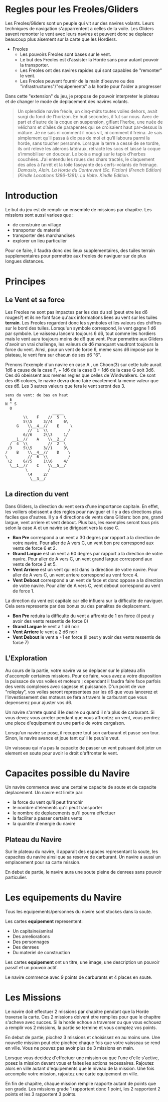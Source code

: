 # Regles pour les Freoles/Gliders
Les Freoles/Gliders sont un peuple qui vit sur des navires volants. Leurs techniques de navigation s'apparrentent a celles de la voile.
Les Gliders savent remonter le vent avec leurs navires et peuvent donc se deplacer beaucoup plus aisement sur la carte que les Hordiers.

  * Freoles
    * Les pouvoirs Freoles sont bases sur le vent.
    * Le but des Freoles est d'assister la Horde sans pour autant pouvoir la transporter.
    * Les Freoles ont des navires rapides qui sont capables de "remonter" le vent.
    * Les Freoles peuvent fournir de la main d'oeuvre ou des "infrastructures"/"equipements" a la horde pour l'aider a progresser

Dans cette "extension" du jeu, je propose de pouvoir interpreter le plateau et de changer le mode de deplacement des navires volants.

> Un splendide navire fréole, un cinq-mâts toutes voiles dehors, avait surgi du fond de l’horizon. En huit secondes, il fut sur nous. Avec de part et d’autre de la coque en suspension, giflant l’herbe, une nuée de vélichars et d’ailes de parapentes qui se croisaient haut par-dessus la mâture. Je ne sais ni comment il nous vit, ni comment il freina. Je sais simplement qu’il passa à dix pas de moi et qu’il laboura parmi la horde, sans toucher personne. Lorsque la terre a cessé de se tordre, ils ont relevé les ailerons latéraux, rétracté les socs et laissé la coque s’immobiliser en douceur. Le bois a mugi sur le tapis d’herbes couchées. J’ai entendu les roues des chars tractés, le claquement des ailes à l’arrêt et la toile faseyante des cerfs-volants de freinage. 
  *Damasio, Alain. La Horde du Contrevent (Sc. Fiction) (French Edition) (Kindle Locations 1386-1391). La Volte. Kindle Edition.* 

# Introduction

Le but du jeu est de remplir un ensemble de missions par chapitre. 
Les missions sont aussi variees que :
- de construire un village
- transporter du materiel
- transporter des marchandises
- explorer un lieu particulier

Pour ce faire, il faudra donc des lieux supplementaires, des tuiles terrain supplementaires pour permettre aux freoles de naviguer sur de plus longues distances. 

# Principes

## Le Vent et sa force
Les Freoles ne sont pas impactes par les des du sol (peut etre les d6 rouges?) et ils ne font face qu'aux informations liees au vent sur les tuiles **terrain**.
Les Freoles regardent donc les symboles et les valeurs des chiffres sur le bord des tuiles.
Lorsqu'un symbole correspond, le vent gagne 1 d6 par symbole. 
Le vaisseau lancera toujours 6 d6, tout comme les hordiers mais le vent aura toujours moins de d6 que vent.
Pour permettre aux Gliders d'avoir un vrai challenge, les valeurs de d6 manquant vaudront toujours la force du vent.
Ainsi, pour un vent de force 6, meme sans d6 impose par le plateau, le vent fera sur chacun de ses d6 "6".

Prenons l'exemple d'un navire en case A , un Choon(3) sur cette tuile aurait 1d6 a cause de la case F, + 1d6 de la case B + 1d6 de la case G soit 3d6.
Ces d6 obeissent aux memes regles que celles de Windwalkers. Ce sont des d6 colores, le navire devra donc faire exactement la meme valeur que ces d6. Les 3 autres valeurs que fera le vent seront des 3.

```  
sens du vent: de bas en haut
  E
N ^ S
  O
                     _____
        \\    F    //  5  \
        5\\5     3//4     6\
     G    \\__4__//    E     \
          //  1  \\         /
        6//6     2\\3     1/
   __1__//    A    \\__2__/
  /  4  \\         //  2  \
 /3     5\\5     3//1     3\
/    B    \\__4__//    D    \
\         //  6  \\         /
 \2     6//5     1\\6     4/
  \__1__//    C    \\__5__/
         \         /
          \4     2/
           \__3__/

```

## La direction du vent
Dans Gliders, la direction du vent sera d'une importance capitale. En effet, les voiliers obeissent a des regles pour naviguer et il y a des directions plus faciles que d'autres.
Il y a 4 directions de vents dans Gliders: bon pre, grand largue, vent arriere et vent debout.
Plus bas, les exemples seront tous pris selon la case A et un navire se dirigeant vers la case C.
- **Bon Pre** correspond a un vent a 30 degres par rapport a la direction de votre navire. Pour aller de A vers C, un vent bon pre correspond aux vents de force 6 et 2.
- **Grand Largue** est un vent a 60 degres par rapport a la direction de votre navire. Pour aller de A vers C, un vent grand largue correspond aux vents de force 3 et 5. 
- **Vent Arriere** est un vent qui est dans la direction de votre navire. Pour aller de A vers C, un vent arriere correspond au vent force 4.
- **Vent Debout** correspond a un vent de face et donc oppose a la direction de votre navire. Pour aller de A vers C, vent debout correspond au vent de force 1.

La direction du vent est capitale car elle influera sur la difficulte de naviguer. Cela sera represente par des bonus ou des penalites de deplacement.
- **Bon Pre** reduira la difficulte du vent a affronte de 1 en force (il peut y avoir des vents ressentis de force 0)
- **Grand Largue** le vent a 1 d6 noir
- **Vent Arriere** le vent a 2 d6 noir
- **Vent Debout** le vent a +1 en force (il peut y avoir des vents ressentis de force 7)

## L'Exploration
Au cours de la partie, votre navire va se deplacer sur le plateau afin d'accomplir certaines missions.
Pour ce faire, vous avez a votre disposition la puissace de vos voiles et moteurs ; cependant il faudra faire face parfois des vents complexes avec sagesse et puissance.
D'un point de vue "roleplay", vos voiles seront representees par les d6 que vous lancerez et l'investissement des moteurs se fera a travers le carburant que vous depenserez pour ajuster vos d6.

Un navire s'arrete quand il le desire ou quand il n'a plus de carburant. Si vous devez vous arreter pendant que vous affrontez un vent, vous perdrez une piece d'equipement ou une partie de votre cargaison.

Lorsqu'un navire se pose, il recupere tout son carburant et passe son tour. Sinon, le navire avance et joue tant qu'il le peut/le veut.

Un vaisseau qui n'a pas la capacite de passer un vent puissant doit jeter un element en soute pour avoir le droit d'affronter le vent.

# Capacites possible du Navire
Un navire commence avec une certaine capacite de soute et de capacite deplacement.
Un navire est limite par:
 - la force du vent qu'il peut franchir
 - le nombre d'elements qu'il peut transporter
 - le nombre de deplacements qu'il pourra effectuer
 - la faciliter a passer certains vents
 - la quantite d'energie du navire
 
 ## Plateau du Navire
 Sur le plateau du navire, il apparait des espaces representant la soute, les capacites du navire ainsi que sa reserve de carburant.
 Un navire a aussi un emplacement pour sa carte mission.
 
 En debut de partie, le navire aura une soute pleine de denrees sans pouvoir particulier.
 
 
 # Les equipements du Navire
 Tous les equipements/personnes du navire sont stockes dans la soute.
 
 Les cartes **equipement** representent:
 - Un capitaine/amiral
 - Des ameliorations
 - Des personnages
 - Des denrees
 - Du materiel de construction
 
 Les cartes **equipement** ont un titre, une image, une description un pouvoir passif et un pouvoir actif.
 
Le navire commence avec 9 points de carburants et 4 places en soute.

# Les Missions
Le navire doit effectuer 2 missions par chapitre pendant que la Horde traverse la carte.
Ces 2 missions doivent etre remplies pour que le chapitre s'acheve avec succes. Si la horde echoue a traverser ou que vous echouez a remplir vos 2 missions, la partie se termine et vous comptez vos points.

En debut de partie, piochez 3 missions et choisissez en au moins une.
Une nouvelle mission peut etre piochee chaque fois que votre vaisseau se rend en ville.
Vous ne pouvez pas avoir plus de 3 missions en main.

Lorsque vous decidez d'effectuer une mission ou que l'une d'elle s'active, posez la mission devant vous et faites les actions necessaires.
Rajoutez alors en ville autant d'equipements que le niveau de la mission.
Une fois accomplie votre mission, rajoutez une carte equipement en ville.

En fin de chapitre, chaque mission remplie rapporte autant de points que son grade. Les missions grade 1 rapportent donc 1 point, les 2 rapportent 2 points et les 3 rapportent 3 points.


